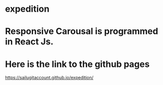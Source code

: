 # expedition
# Responsive Carousal is programmed in React Js.
# Here is the link to the github pages
https://sailugitaccount.github.io/expedition/

